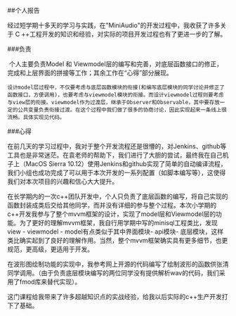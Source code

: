 ##个人报告

​	经过短学期十多天的学习与实践，在"MiniAudio"的开发过程中，我收获了许多关于 C ++工程开发的知识和经验，对实际的项目开发过程也有了更进一步的了解。


###负责

​	个人主要负责Model 和 Viewmodel层的编写和完善，对底层函数接口的修正，完成和上层界面的拼接等工作；其余工作在“心得”部分展现。


 	设计model层过程中，不仅要考虑与底层函数模块的衔接(和编写底层模块的同学讨论并修正了函数接口，方便调用)，也要考虑与viewmodel模块的衔接。而设计viewmodel过程则要考虑与view层的衔接。viewmodel作为过渡层，继承于Observer和Observable，其中要存放一定的公共变量负责衔接过渡。在这个过程中我们做了很多的协商讨论，因此实现起来一条线上很流畅。具体实现见代码。

###心得

​	在前几天的学习过程中，我对于整个开发流程还是很懵的，对Jenkins、github等工具也是非常迷茫。在袁老师的帮助下，我们进行了大胆的尝试，最终我在自己机子上（MacOS Sierra 10.12）使用Jenkins和github实现了简单的自动编译流程，我们小组也成功完成了可以用于本次开发的一系列配置（如脚本编写等），这使得我们对本次项目的兴趣和信心大大提升。

​	在长学期内的一次c++团队开发中，个人只负责了底层函数的编写，将自己实现的函数封装成类后交给其他同学，而并没有详细的参与整个过程。本次小学期的c++开发我参与了整个mvvm框架的设计，实现了model层和Viewmodel层的功能。为了更好的理解mvvm框架，我自行用学期中写的minisql工程类比，发现view - viewmodel - model有点类似于其中界面模块- api模块- 底层模块，这样类比确实起到了良好的理解作用。当然，整个mvvm框架确实具有更多细节，也更规范，更高级，更适用于开发。

​	在波形图绘制功能的实现中，我参考网上开源的代码编写了绘制波形的函数供张清同学调用。（由于负责底层模块编写的两位同学没有提供解析wav的代码，我们采用了fmod库来替代实现）。

​	这门课程给我带来了许多超越知识点的实战经验，给我以后实际的c++生产开发打下了基础。

